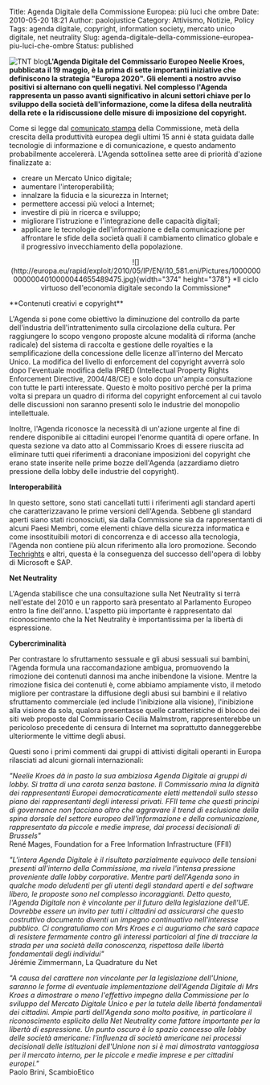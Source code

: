 Title: Agenda Digitale della Commissione Europea: più luci che ombre
Date: 2010-05-20 18:21
Author: paolojustice
Category: Attivismo, Notizie, Policy
Tags: agenda digitale, copyright, information society, mercato unico digitale, net neutrality
Slug: agenda-digitale-della-commissione-europea-piu-luci-che-ombre
Status: published

![TNT blog](http://blog.tntvillage.scambioetico.org/wp-content/uploads/2009/11/250px-Berlaymont_wide_from_Schuman_Roundabout_7-9_correction.jpg)**L'Agenda Digitale del Commissario Europeo Neelie Kroes, pubblicata il 19 maggio, è la prima di sette importanti iniziative che definiscono la strategia "Europa 2020". Gli elementi a nostro avviso positivi si alternano con quelli negativi. Nel complesso l'Agenda rappresenta un passo avanti significativo in alcuni settori chiave per lo sviluppo della società dell'informazione, come la difesa della neutralità della rete e la ridiscussione delle misure di imposizione del copyright.**

**<!--more-->**

Come si legge dal [comunicato stampa](http://ec.europa.eu/information_society/newsroom/cf/itemdetail.cfm?item_id=5826) della Commissione, metà della crescita della produttività europea degli ultimi 15 anni è stata guidata dalle tecnologie di informazione e di comunicazione, e questo andamento probabilmente accelererà. L'Agenda sottolinea sette aree di priorità d'azione finalizzate a:

-   creare un Mercato Unico digitale;
-   aumentare l'interoperabilità;
-   innalzare la fiducia e la sicurezza in Internet;
-   permettere accessi più veloci a Internet;
-   investire di più in ricerca e sviluppo;
-   migliorare l'istruzione e l'integrazione delle capacità digitali;
-   applicare le tecnologie dell'informazione e della comunicazione per affrontare le sfide della società quali il cambiamento climatico globale e il progressivo invecchiamento della popolazione.

<p>
<center>
![](http://europa.eu/rapid/exploit/2010/05/IP/EN/i10_581.eni/Pictures/10000000000004010000044655489475.jpg){width="374" height="378"}  
*Il ciclo virtuoso dell'economia digitale secondo la Commissione*

</center>
</p>
**Contenuti creativi e copyright**

L'Agenda si pone come obiettivo la diminuzione del controllo da parte dell'industria dell'intrattenimento sulla circolazione della cultura. Per raggiungere lo scopo vengono proposte alcune modalità di riforma (anche radicale) del sistema di raccolta e gestione delle royalties e la semplificazione della concessione delle licenze all'interno del Mercato Unico. La modifica del livello di enforcement del copyright avverrà solo dopo l'eventuale modifica della IPRED (Intellectual Property Rights Enforcement Directive, 2004/48/CE) e solo dopo un'ampia consultazione con tutte le parti interessate. Questo è molto positivo perché per la prima volta si prepara un quadro di riforma del copyright enforcement al cui tavolo delle discussioni non saranno presenti solo le industrie del monopolio intellettuale.

Inoltre, l'Agenda riconosce la necessità di un'azione urgente al fine di rendere disponibile ai cittadini europei l'enorme quantità di opere orfane. In questa sezione va dato atto al Commissario Kroes di essere riuscita ad eliminare tutti quei riferimenti a draconiane imposizioni del copyright che erano state inserite nelle prime bozze dell'Agenda (azzardiamo dietro pressione della lobby delle industrie del copyright).

**Interoperabilità**

In questo settore, sono stati cancellati tutti i riferimenti agli standard aperti che caratterizzavano le prime versioni dell'Agenda. Sebbene gli standard aperti siano stati riconosciuti, sia dalla Commissione sia da rappresentanti di alcuni Paesi Membri, come elementi chiave della sicurezza informatica e come insostituibili motori di concorrenza e di accesso alla tecnologia, l'Agenda non contiene più alcun riferimento alla loro promozione. Secondo [Techrights](http://techrights.org/2010/05/20/neelie-kroes-and-lobbyists/) e altri, questa è la conseguenza del successo dell'opera di lobby di Microsoft e SAP.

**Net Neutrality**

L'Agenda stabilisce che una consultazione sulla Net Neutrality si terrà nell'estate del 2010 e un rapporto sarà presentato al Parlamento Europeo entro la fine dell'anno. L'aspetto più importante è rappresentato dal riconoscimento che la Net Neutrality è importantissima per la libertà di espressione.

**Cybercriminalità**

Per contrastare lo sfruttamento sessuale e gli abusi sessuali sui bambini, l'Agenda formula una raccomandazione ambigua, promuovendo la rimozione dei contenuti dannosi ma anche inibendone la visione. Mentre la rimozione fisica dei contenuti è, come abbiamo ampiamente visto, il metodo migliore per contrastare la diffusione degli abusi sui bambini e il relativo sfruttamento commerciale (ed include l'inibizione alla visione), l'inibizione alla visione da sola, qualora presentasse quelle caratteristiche di blocco dei siti web proposte dal Commissario Cecilia Malmstrom, rappresenterebbe un pericoloso precedente di censura di Internet ma soprattutto danneggerebbe ulteriormente le vittime degli abusi.

Questi sono i primi commenti dai gruppi di attivisti digitali operanti in Europa rilasciati ad alcuni giornali internazionali:

*"Neelie Kroes dà in pasto la sua ambiziosa Agenda Digitale ai gruppi di lobby. Si tratta di una carota senza bastone. Il Commissario mina la dignità dei rappresentanti Europei democraticamente eletti mettendoli sullo stesso piano dei rappresentanti degli interessi privati. FFII teme che questi principi di governance non facciano altro che aggravare il trend di esclusione della spina dorsale del settore europeo dell'informazione e della comunicazione, rappresentato da piccole e medie imprese, dai processi decisionali di Brussels"*  
René Mages, Foundation for a Free Information Infrastructure (FFII)

*"L'intera Agenda Digitale è il risultato parzialmente equivoco delle tensioni presenti all'interno della Commissione, ma rivela l'intensa pressione proveniente dalle lobby corporative. Mentre parti dell'Agenda sono in qualche modo deludenti per gli utenti degli standard aperti e del software libero, le proposte sono nel complesso incoraggianti. Detto questo, l'Agenda Digitale non è vincolante per il futuro della legislazione dell'UE. Dovrebbe essere un invito per tutti i cittadini ad assicurarsi che questo costruttivo documento diventi un impegno continuativo nell'interesse pubblico. Ci congratuliamo con Mrs Kroes e ci auguriamo che sarà capace di resistere fermamente contro gli interessi particolari al fine di tracciare la strada per una società della conoscenza, rispettosa delle libertà fondamentali degli individui"*  
Jérémie Zimmermann, La Quadrature du Net

*"A causa del carattere non vincolante per la legislazione dell'Unione, saranno le forme di eventuale implementazione dell'Agenda Digitale di Mrs Kroes a dimostrare o meno l'effettivo impegno della Commissione per lo sviluppo del Mercato Digitale Unico e per la tutela delle libertà fondamentali dei cittadini. Ampie parti dell'Agenda sono molto positive, in particolare il riconoscimento esplicito della Net Neutrality come fattore importante per la libertà di espressione. Un punto oscuro è lo spazio concesso alle lobby delle società americane: l'influenza di società americane nei processi decisionali delle istituzioni dell'Unione non si è mai dimostrata vantaggiosa per il mercato interno, per le piccole e medie imprese e per cittadini europei."*  
Paolo Brini, ScambioEtico
